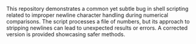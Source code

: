 This repository demonstrates a common yet subtle bug in shell scripting related to improper newline character handling during numerical comparisons.  The script processes a file of numbers, but its approach to stripping newlines can lead to unexpected results or errors.  A corrected version is provided showcasing safer methods.